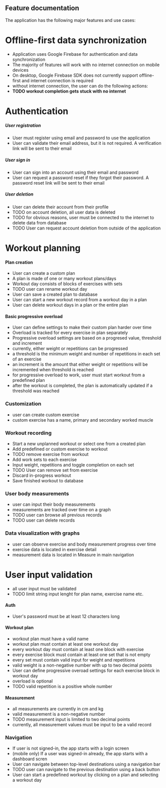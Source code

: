 ## Feature documentation
The application has the following major features and use cases:

# Offline-first data synchronization
- Application uses Google Firebase for authentication and data synchronization
- The majority of features will work with no internet connection on mobile devices
- On desktop, Google Firebase SDK does not currently support offline-first and internet connection is required
- without internet connection, the user can do the following actions:
- **TODO workout completion gets stuck with no internet**

# Authentication

##### User registration
- User must register using email and password to use the application
- User can validate their email address, but it is not required. A verification link will be sent to their email

##### User sign in
- User can sign into an account using their email and password
- User can request a password reset if they forgot their password. A password reset link will be sent to their email

##### User deletion
- User can delete their account from their profile
- TODO on account deletion, all user data is deleted
- TODO for obvious reasons, user must be connected to the internet to delete data from database
- TODO User can request account deletion from outside of the application


# Workout planning

#### Plan creation
- User can create a custom plan
- A plan is made of one or many workout plans/days
- Workout day consists of blocks of exercises with sets
- TODO user can rename workout day
- User can save a created plan to database
- User can start a new workout record from a workout day in a plan
- User can delete workout days in a plan or the entire plan

#### Basic progressive overload
- User can define settings to make their custom plan harder over time
- Overload is tracked for every exercise in plan separately
- Progressive overload settings are based on a progresed value, threshold and increment
- currently, either weight or repetitions can be progressed
- a threshold is the minimum weight and number of repetitions in each set of an exercise
- an increment is the amount that either weight or repetitions will be incremented when threshold is reached
- for progressive overload to work, user must start workout from a predefined plan
- after the workout is completed, the plan is automatically updated if a threshold was reached


### Customization
- user can create custom exercise
- custom exercise has a name, primary and secondary worked muscle

### Workout recording
- Start a new unplanned workout or select one from a created plan
- Add predefined or custom exercise to workout
- TODO remove exercise from workout
- Add work sets to each exercise
- Input weight, repetitions and toggle completion on each set
- TODO User can remove set from exercise
- Discard in-progress workout
- Save finished workout to database

### User body measurements
- user can input their body measurements
- measurements are tracked over time on a graph
- TODO user can browse all previous records
- TODO user can delete records

### Data visualization with graphs
- user can observe exercise and body measurement progress over time
- exercise data is located in exercise detail
- measurement data is located in Measure in main navigation

# User input validation
- all user input must be validated
- TODO limit string input lenght for plan name, exercise name etc.

#### Auth
- User's password must be at least 12 characters long

#### Workout plan
- workout plan must have a valid name
- workout plan must contain at least one workout day
- every workout day must contain at least one block with exercise
- every exercise block must contain at least one set that is not empty
- every set must contain valid input for weight and repetitions
- valid weight is a non-negative number with up to two decimal points
- User can define progressive overoad settings for each exercise block in workout day
- overload is optional
- TODO valid repetition is a positive whole number

#### Measurement
- all measurements are currently in cm and kg
- valid measurement is a non-negative number
- TODO measurement input is limited to two decimal points
- currently, all measurement values must be input to be a valid record

### Navigation
- If user is not signed-in, the app starts with a login screen
- (mobile only) If a user was signed-in already, the app starts with a dashboard scren
- User can navigate between top-level destinations using a navigation bar
- TODO user can navigate to the previous destination using a back button
- User can start a predefined workout by clicking on a plan and selecting a workout day

